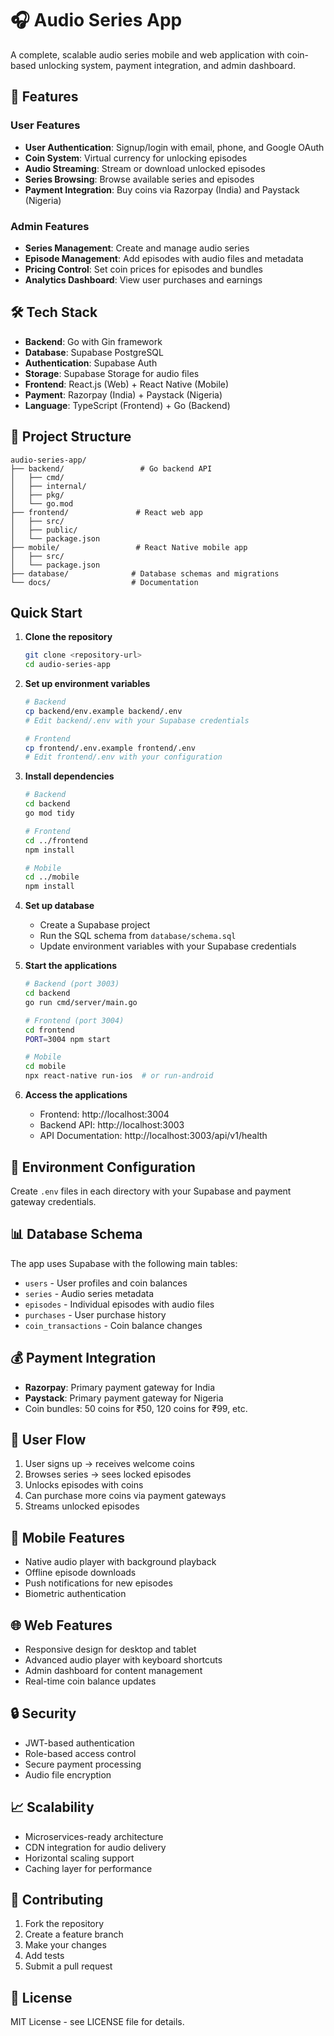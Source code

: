 # 🎧 Audio Series App

A complete, scalable audio series mobile and web application with coin-based unlocking system, payment integration, and admin dashboard.

## 🚀 Features

### User Features
- **User Authentication**: Signup/login with email, phone, and Google OAuth
- **Coin System**: Virtual currency for unlocking episodes
- **Audio Streaming**: Stream or download unlocked episodes
- **Series Browsing**: Browse available series and episodes
- **Payment Integration**: Buy coins via Razorpay (India) and Paystack (Nigeria)

### Admin Features
- **Series Management**: Create and manage audio series
- **Episode Management**: Add episodes with audio files and metadata
- **Pricing Control**: Set coin prices for episodes and bundles
- **Analytics Dashboard**: View user purchases and earnings

## 🛠 Tech Stack

- **Backend**: Go with Gin framework
- **Database**: Supabase PostgreSQL
- **Authentication**: Supabase Auth
- **Storage**: Supabase Storage for audio files
- **Frontend**: React.js (Web) + React Native (Mobile)
- **Payment**: Razorpay (India) + Paystack (Nigeria)
- **Language**: TypeScript (Frontend) + Go (Backend)

## 📁 Project Structure

```
audio-series-app/
├── backend/                 # Go backend API
│   ├── cmd/
│   ├── internal/
│   ├── pkg/
│   └── go.mod
├── frontend/               # React web app
│   ├── src/
│   ├── public/
│   └── package.json
├── mobile/                 # React Native mobile app
│   ├── src/
│   └── package.json
├── database/              # Database schemas and migrations
└── docs/                  # Documentation
```

## Quick Start

1. **Clone the repository**
   ```bash
   git clone <repository-url>
   cd audio-series-app
   ```

2. **Set up environment variables**
   ```bash
   # Backend
   cp backend/env.example backend/.env
   # Edit backend/.env with your Supabase credentials
   
   # Frontend
   cp frontend/.env.example frontend/.env
   # Edit frontend/.env with your configuration
   ```

3. **Install dependencies**
   ```bash
   # Backend
   cd backend
   go mod tidy
   
   # Frontend
   cd ../frontend
   npm install
   
   # Mobile
   cd ../mobile
   npm install
   ```

4. **Set up database**
   - Create a Supabase project
   - Run the SQL schema from `database/schema.sql`
   - Update environment variables with your Supabase credentials

5. **Start the applications**
   ```bash
   # Backend (port 3003)
   cd backend
   go run cmd/server/main.go
   
   # Frontend (port 3004)
   cd frontend
   PORT=3004 npm start
   
   # Mobile
   cd mobile
   npx react-native run-ios  # or run-android
   ```

6. **Access the applications**
   - Frontend: http://localhost:3004
   - Backend API: http://localhost:3003
   - API Documentation: http://localhost:3003/api/v1/health

## 🔧 Environment Configuration

Create `.env` files in each directory with your Supabase and payment gateway credentials.

## 📊 Database Schema

The app uses Supabase with the following main tables:
- `users` - User profiles and coin balances
- `series` - Audio series metadata
- `episodes` - Individual episodes with audio files
- `purchases` - User purchase history
- `coin_transactions` - Coin balance changes

## 💰 Payment Integration

- **Razorpay**: Primary payment gateway for India
- **Paystack**: Primary payment gateway for Nigeria
- Coin bundles: 50 coins for ₹50, 120 coins for ₹99, etc.

## 🎯 User Flow

1. User signs up → receives welcome coins
2. Browses series → sees locked episodes
3. Unlocks episodes with coins
4. Can purchase more coins via payment gateways
5. Streams unlocked episodes

## 📱 Mobile Features

- Native audio player with background playback
- Offline episode downloads
- Push notifications for new episodes
- Biometric authentication

## 🌐 Web Features

- Responsive design for desktop and tablet
- Advanced audio player with keyboard shortcuts
- Admin dashboard for content management
- Real-time coin balance updates

## 🔒 Security

- JWT-based authentication
- Role-based access control
- Secure payment processing
- Audio file encryption

## 📈 Scalability

- Microservices-ready architecture
- CDN integration for audio delivery
- Horizontal scaling support
- Caching layer for performance

## 🤝 Contributing

1. Fork the repository
2. Create a feature branch
3. Make your changes
4. Add tests
5. Submit a pull request

## 📄 License

MIT License - see LICENSE file for details. 